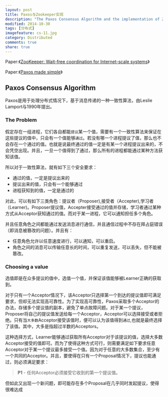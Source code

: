 ```yaml
---
layout: post
title: Paxos与Zookeeper实现
description: "The Paxos Consensus Algorithm and the implementation of Zookeeper"
modified: 2014-10-30
tags: [分布式]
imagefeature: cs-11.jpg
category: Distributed
comments: true
share: true
---
```


Paper:《<a href="https://www.usenix.org/legacy/event/usenix10/tech/full_papers/Hunt.pdf">ZooKeeper: Wait-free coordination for Internet-scale systems</a>》

Paper:《<a href="http://research.microsoft.com/en-us/um/people/lamport/pubs/paxos-simple.pdf">Paxos made simple</a>》


## Paxos Consensus Algorithm

Paxos是用于处理分布式情况下，基于消息传递的一种一致性算法，由Leslie Lamport与1990年提出。

### The Problem

假定存在一组进程，它们各自都能`提议`某一个值，需要有一个一致性算法来保证在这些提议的值中，只会有一个值能够`通过`。若没有哪一个进程提议了值，那么也不会存在一个通过的值。也就是说最终通过的值一定是有某一个进程提议出来的，不会凭空出现。并且，一旦一个值得到了通过，那么所有的进程都能通过某种方法获知该值。

所以对于一致性算法，就有如下三个安全要求：

- 通过的值，一定是提议出来的
- 提议出来的值，只会有一个能够通过
- 进程获知到的值，一定是通过的

对此，可以有如下三类角色：提议者（Proposer),接受者（Accepter),学习者（Learner)。Proposer提议值，Accepter接受通过的值并存储，学习者通过某种方式从Acceptor获知通过的值。而对于某一进程，它可以通知担任多个角色。

并且任意角色之间都能通过发送消息进行通信，并且通信过程中不存在拜占庭错误（即消息被篡改的问题）。并且有：

- 任意角色允许以任意速度进行，可以通知，可以重启。
- 角色之间的消息可以传输任意长的时间，可以重复发送，可以丢失，但不能被篡改。

### Choosing a value

选值即是在众多提议的值中，选值一个值，并保证该值能够被Learner正确的获取到。

对于只有一个Acceptor情况下，该Acceptor只选择第一个到达的提议值即可满足要求，但却无法实现高可靠性。为了实现高可靠性，Paxos采取多个Acceptor的办法，存储多个提议值的副本，避免了单点故障问题。对于某一个提议，Proposer将自己的提议值发送给每一个Acceptor，Acceptor可以选择接受或者拒绝。只有当`大多数`Acceptor接受该值时，便可以认为该值得到`通过`,也就是最终选择了该值。其中，大多是指超过半数的Acceptors。

这种选择方式，Learner能够通过获取所有Acceptor对于该提议的值，选择大多数Acceptor接受的值即可。而为了使得这种方式可行，则需要满足如下要求任意Acceptor对于某一个提议最多接受一个值。因为对于任意的大多数集合，至少有一个共同的Acceptor。并且，要使得在只有一个Proposal情况下，提议也能通过，则必须满足要求：

> **P1** - 任何Acceptor必须接受它收到的第一个提议值。

但如此又出现一个新问题，即可能存在多个Proposal在几乎同时发起提议，使得很难达成

